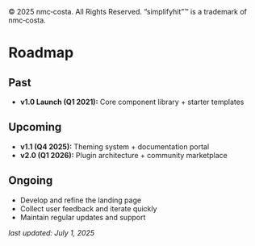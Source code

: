 © 2025 nmc‑costa. All Rights Reserved.
“simplifyhit”™ is a trademark of nmc‑costa.

# Roadmap

## Past
- **v1.0 Launch (Q1 2021):** Core component library + starter templates

## Upcoming
- **v1.1 (Q4 2025):** Theming system + documentation portal
- **v2.0 (Q1 2026):** Plugin architecture + community marketplace

## Ongoing
- Develop and refine the landing page
- Collect user feedback and iterate quickly
- Maintain regular updates and support

_last updated: July 1, 2025_
